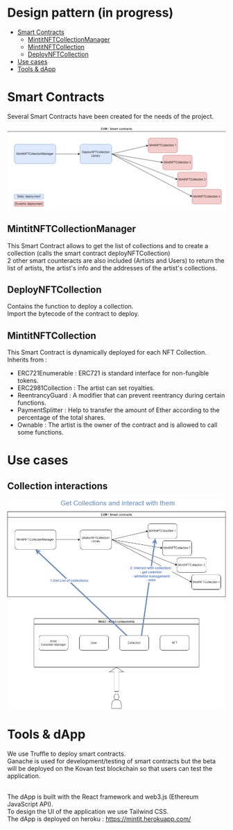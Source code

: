 # Design pattern (in progress)

-   [Smart Contracts](#contracts)
    -   [MintitNFTCollectionManager](#MintitNFTCollectionManager)
    -   [MintitNFTCollection](#MintitNFTCollection)
    -   [DeployNFTCollection](#DeployNFTCollection)
-   [Use cases](#usecases)
-   [Tools & dApp](#tools&dapp)

# Smart Contracts <a name="contracts"></a>

Several Smart Contracts have been created for the needs of the project.

<p align="center" >
    <img width="600" src="./assets/Mintit.global_contracts.png"></img>
</p>

## MintitNFTCollectionManager <a name="MintitNFTCollectionManager"></a>

This Smart Contract allows to get the list of collections and to create a collection (calls the smart contract deployNFTCollection)<br/>
2 other smart counteracts are also included (Artists and Users) to return the list of artists, the artist's info and the addresses of the artist's collections.

## DeployNFTCollection <a name="DeployNFTCollection"></a>

Contains the function to deploy a collection.<br/>
Import the bytecode of the contract to deploy.

## MintitNFTCollection <a name="MintitNFTCollection"></a>

This Smart Contract is dynamically deployed for each NFT Collection.<br/>
Inherits from :
- ERC721Enumerable : ERC721 is standard interface for non-fungible tokens.
- ERC2981Collection : The artist can set royalties.
- ReentrancyGuard : A modifier that can prevent reentrancy during certain functions.
- PaymentSplitter : Help to transfer the amount of Ether according to the percentage of the total shares.
- Ownable : The artist is the owner of the contract and is allowed to call some functions.

# Use cases <a name="usecases"></a>

## Collection interactions <a name="collectioninteractions"></a>

<p align="center" >
    <img width="600" src="./assets/Mintit.collection.png"></img>
</p>

# Tools & dApp <a name="tools&dapp"></a>

We use Truffle to deploy smart contracts.<br/>
Ganache is used for development/testing of smart contracts but the beta will be deployed on the Kovan test blockchain so that users can test the application.<br/><br/>

The dApp is built with the React framework and web3.js (Ethereum JavaScript API).<br/>
To design the UI of the application we use Tailwind CSS.<br/>
The dApp is deployed on heroku : https://mintit.herokuapp.com/
